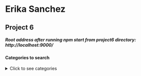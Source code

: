 # Erika Sanchez
## Project 6

##### Root address after running npm start from project6 directory: http://localhost:9000/

#### Categories to search
<details><summary>Click to see categories</summary>
<p>
* food
* plant
* astronomy
* law
* family
* cattle
* music 
* occupation
* caste
* priest
* weapon
* building
* time
* object
* snake
* animal
* tribe
* clothing
* literature
* chariot
* dicing
* bird
* disease
* worm
* insect
* grain
* distance
* river
* royalty
* ship
* agriculture
* tree
* subject
* metal
* war
* grass
* medicine
* morals
* hair
* weight
* mountain
* ornament
</p>
</details>